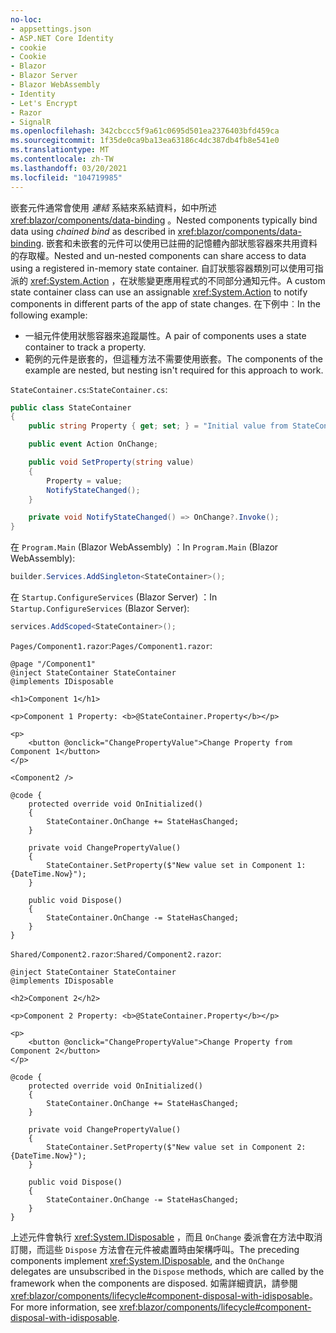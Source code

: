 ```yaml
---
no-loc:
- appsettings.json
- ASP.NET Core Identity
- cookie
- Cookie
- Blazor
- Blazor Server
- Blazor WebAssembly
- Identity
- Let's Encrypt
- Razor
- SignalR
ms.openlocfilehash: 342cbccc5f9a61c0695d501ea2376403bfd459ca
ms.sourcegitcommit: 1f35de0ca9ba13ea63186c4dc387db4fb8e541e0
ms.translationtype: MT
ms.contentlocale: zh-TW
ms.lasthandoff: 03/20/2021
ms.locfileid: "104719985"
---
```

<span data-ttu-id="ad9d5-101">嵌套元件通常會使用 *連結* 系結來系結資料，如中所述 <xref:blazor/components/data-binding> 。</span><span class="sxs-lookup"><span data-stu-id="ad9d5-101">Nested components typically bind data using *chained bind* as described in <xref:blazor/components/data-binding>.</span></span> <span data-ttu-id="ad9d5-102">嵌套和未嵌套的元件可以使用已註冊的記憶體內部狀態容器來共用資料的存取權。</span><span class="sxs-lookup"><span data-stu-id="ad9d5-102">Nested and un-nested components can share access to data using a registered in-memory state container.</span></span> <span data-ttu-id="ad9d5-103">自訂狀態容器類別可以使用可指派的 <xref:System.Action> ，在狀態變更應用程式的不同部分通知元件。</span><span class="sxs-lookup"><span data-stu-id="ad9d5-103">A custom state container class can use an assignable <xref:System.Action> to notify components in different parts of the app of state changes.</span></span> <span data-ttu-id="ad9d5-104">在下例中︰</span><span class="sxs-lookup"><span data-stu-id="ad9d5-104">In the following example:</span></span>

* <span data-ttu-id="ad9d5-105">一組元件使用狀態容器來追蹤屬性。</span><span class="sxs-lookup"><span data-stu-id="ad9d5-105">A pair of components uses a state container to track a property.</span></span>
* <span data-ttu-id="ad9d5-106">範例的元件是嵌套的，但這種方法不需要使用嵌套。</span><span class="sxs-lookup"><span data-stu-id="ad9d5-106">The components of the example are nested, but nesting isn't required for this approach to work.</span></span>

<span data-ttu-id="ad9d5-107">`StateContainer.cs`:</span><span class="sxs-lookup"><span data-stu-id="ad9d5-107">`StateContainer.cs`:</span></span>

```csharp
public class StateContainer
{
    public string Property { get; set; } = "Initial value from StateContainer";

    public event Action OnChange;

    public void SetProperty(string value)
    {
        Property = value;
        NotifyStateChanged();
    }

    private void NotifyStateChanged() => OnChange?.Invoke();
}
```

<span data-ttu-id="ad9d5-108">在 `Program.Main` (Blazor WebAssembly) ：</span><span class="sxs-lookup"><span data-stu-id="ad9d5-108">In `Program.Main` (Blazor WebAssembly):</span></span>

```csharp
builder.Services.AddSingleton<StateContainer>();
```

<span data-ttu-id="ad9d5-109">在 `Startup.ConfigureServices` (Blazor Server) ：</span><span class="sxs-lookup"><span data-stu-id="ad9d5-109">In `Startup.ConfigureServices` (Blazor Server):</span></span>

```csharp
services.AddScoped<StateContainer>();
```

<span data-ttu-id="ad9d5-110">`Pages/Component1.razor`:</span><span class="sxs-lookup"><span data-stu-id="ad9d5-110">`Pages/Component1.razor`:</span></span>

```razor
@page "/Component1"
@inject StateContainer StateContainer
@implements IDisposable

<h1>Component 1</h1>

<p>Component 1 Property: <b>@StateContainer.Property</b></p>

<p>
    <button @onclick="ChangePropertyValue">Change Property from Component 1</button>
</p>

<Component2 />

@code {
    protected override void OnInitialized()
    {
        StateContainer.OnChange += StateHasChanged;
    }

    private void ChangePropertyValue()
    {
        StateContainer.SetProperty($"New value set in Component 1: {DateTime.Now}");
    }

    public void Dispose()
    {
        StateContainer.OnChange -= StateHasChanged;
    }
}
```

<span data-ttu-id="ad9d5-111">`Shared/Component2.razor`:</span><span class="sxs-lookup"><span data-stu-id="ad9d5-111">`Shared/Component2.razor`:</span></span>

```razor
@inject StateContainer StateContainer
@implements IDisposable

<h2>Component 2</h2>

<p>Component 2 Property: <b>@StateContainer.Property</b></p>

<p>
    <button @onclick="ChangePropertyValue">Change Property from Component 2</button>
</p>

@code {
    protected override void OnInitialized()
    {
        StateContainer.OnChange += StateHasChanged;
    }

    private void ChangePropertyValue()
    {
        StateContainer.SetProperty($"New value set in Component 2: {DateTime.Now}");
    }

    public void Dispose()
    {
        StateContainer.OnChange -= StateHasChanged;
    }
}
```

<span data-ttu-id="ad9d5-112">上述元件會執行 <xref:System.IDisposable> ，而且 `OnChange` 委派會在方法中取消訂閱，而這些 `Dispose` 方法會在元件被處置時由架構呼叫。</span><span class="sxs-lookup"><span data-stu-id="ad9d5-112">The preceding components implement <xref:System.IDisposable>, and the `OnChange` delegates are unsubscribed in the `Dispose` methods, which are called by the framework when the components are disposed.</span></span> <span data-ttu-id="ad9d5-113">如需詳細資訊，請參閱<xref:blazor/components/lifecycle#component-disposal-with-idisposable>。</span><span class="sxs-lookup"><span data-stu-id="ad9d5-113">For more information, see <xref:blazor/components/lifecycle#component-disposal-with-idisposable>.</span></span>
